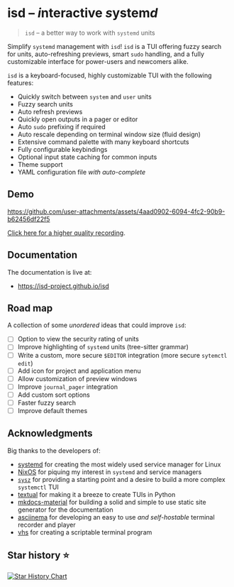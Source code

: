 # isd – *i*nteractive *s*ystem*d*

<!-- --8<-- [start:tagline] -->
> `isd` – a better way to work with `systemd` units

Simplify `systemd` management with `isd`!
`isd` is a TUI offering fuzzy search for units, auto-refreshing previews,
smart `sudo` handling, and a fully customizable interface
for power-users and newcomers alike.
<!-- --8<-- [end:tagline] -->

<!-- --8<-- [start:features] -->
`isd` is a keyboard-focused, highly customizable TUI with the following features:

- Quickly switch between `system` and `user` units
- Fuzzy search units
- Auto refresh previews
- Quickly open outputs in a pager or editor
- Auto `sudo` prefixing if required
- Auto rescale depending on terminal window size (fluid design)
- Extensive command palette with many keyboard shortcuts
- Fully configurable keybindings
- Optional input state caching for common inputs
- Theme support
- YAML configuration file _with auto-complete_
<!-- --8<-- [end:features] -->

## Demo

https://github.com/user-attachments/assets/4aad0902-6094-4fc2-90b9-b62456df22f5

[Click here for a higher quality recording](https://isd-project.github.io/isd/#working-with-isd).

## Documentation

The documentation is live at:

- <https://isd-project.github.io/isd>

## Road map

<!-- --8<-- [start:roadmap] -->
A collection of some _unordered_ ideas that could improve `isd`:

- [ ] Option to view the security rating of units
- [ ] Improve highlighting of `systemd` units (tree-sitter grammar)
- [ ] Write a custom, more secure `$EDITOR` integration (more secure `sytemctl edit`)
- [ ] Add icon for project and application menu
- [ ] Allow customization of preview windows
- [ ] Improve `journal_pager` integration
- [ ] Add custom sort options
- [ ] Faster fuzzy search
- [ ] Improve default themes
<!-- --8<-- [end:roadmap] -->


## Acknowledgments

<!-- --8<-- [start:acknowledgments] -->
Big thanks to the developers of:

- [systemd](https://systemd.io/) for creating the most widely used service manager for Linux
- [NixOS](https://nixos.org/) for piquing my interest in `systemd` and service managers
- [`sysz`](https://github.com/joehillen/sysz) for providing a starting point and a desire to build a more complex `systemctl` TUI
- [textual](https://textual.textualize.io/) for making it a breeze to create TUIs in Python
- [mkdocs-material](https://squidfunk.github.io/mkdocs-material/) for building a solid and simple to use static site generator for the documentation
- [asciinema](https://docs.asciinema.org/) for developing an easy to use _and self-hostable_ terminal recorder and player
- [vhs](https://github.com/charmbracelet/vhs) for creating a scriptable terminal program
<!-- --8<-- [end:acknowledgments] -->



## Star history ⭐
[![Star History Chart](https://api.star-history.com/svg?repos=isd-project/isd&type=Date)](https://star-history.com/#isd-project/isd&Date)
